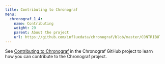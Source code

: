 ```yaml
---
title: Contributing to Chronograf
menu:
  chronograf_1_4:
    name: Contributing
    weight: 20
    parent: About the project
    url: https://github.com/influxdata/chronograf/blob/master/CONTRIBUTING.md
---
```


See [Contributing to Chronograf](https://github.com/influxdata/chronograf/blob/master/CONTRIBUTING.md) in the Chronograf GitHub project to learn how you can contribute to the Chronograf project.

